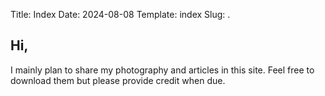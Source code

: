 Title: Index
Date: 2024-08-08
Template: index
Slug: .


## Hi,
I mainly plan to share my photography and articles in this site. Feel free to download them but please provide credit when due.



